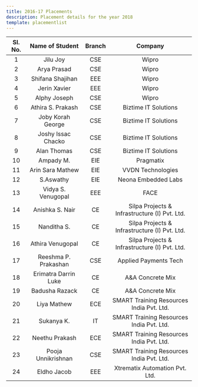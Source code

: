 ```yaml
---
title: 2016-17 Placements
description: Placement details for the year 2018
template: placementlist
---
```

| Sl. No. 	| Name of Student 	| Branch 	| Company 	|
|:-------:	|:--------------------:	|:------:	|:---------------------------------------------:	|
| 1 	| Jilu Joy 	| CSE 	| Wipro 	|
| 2 	| Arya Prasad 	| CSE 	| Wipro 	|
| 3 	| Shifana Shajihan 	| EEE 	| Wipro 	|
| 4 	| Jerin Xavier 	| EEE 	| Wipro 	|
| 5 	| Alphy Joseph 	| CSE 	| Wipro 	|
| 6 	| Athira S. Prakash 	| CSE 	| Biztime IT Solutions 	|
| 7 	| Joby Korah George 	| CSE 	| Biztime IT Solutions 	|
| 8 	| Joshy Issac Chacko 	| CSE 	| Biztime IT Solutions 	|
| 9 	| Alan Thomas 	| CSE 	| Biztime IT Solutions 	|
| 10 	| Ampady M. 	| EIE 	| Pragmatix 	|
| 11 	| Arin Sara Mathew 	| EIE 	| VVDN Technologies 	|
| 12 	| S.Aswathy 	| EIE 	| Neona Embedded Labs 	|
| 13 	| Vidya S. Venugopal 	| EEE 	| FACE 	|
| 14 	| Anishka S. Nair 	| CE 	| Silpa Projects & Infrastructure (I) Pvt. Ltd. 	|
| 15 	| Nanditha S. 	| CE 	| Silpa Projects & Infrastructure (I) Pvt. Ltd. 	|
| 16 	| Athira Venugopal 	| CE 	| Silpa Projects & Infrastructure (I) Pvt. Ltd. 	|
| 17 	| Reeshma P. Prakashan 	| CSE 	| Applied Payments Tech 	|
| 18 	| Erimatra Darrin Luke 	| CE 	| A&A Concrete Mix 	|
| 19 	| Badusha Razack 	| CE 	| A&A Concrete Mix 	|
| 20 	| Liya Mathew 	| ECE 	| SMART Training Resources India Pvt. Ltd. 	|
| 21 	| Sukanya K. 	| IT 	| SMART Training Resources India Pvt. Ltd. 	|
| 22 	| Neethu Prakash 	| ECE 	| SMART Training Resources India Pvt. Ltd. 	|
| 23 	| Pooja Unnikrishnan 	| CSE 	| SMART Training Resources India Pvt. Ltd. 	|
| 24 	| Eldho Jacob 	| EEE 	| Xtrematix Automation Pvt. Ltd. 	|
